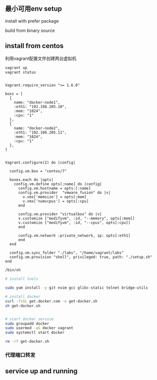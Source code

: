 

## 最小可用env setup





install with prefer package

build from binary source

## install from centos
利用vagrant配置文件创建两台虚拟机

```sh
vagrant up
vagrant status

```

```Vagrantfile [Vagrantfile]

Vagrant.require_version ">= 1.6.0"

boxs = [
  {
    name: "docker-node1",
    :eth1: "192.168.205.10",
    :mem: "1024",
    :cpu: "1"
  },
  {
    name: "docker-node2",
    :eth1: "192.168.205.11",
    :mem: "1024",
    :cpu: "1"
  },
]


Vagrant.configure(2) do |config|

  config.vm.box = "centos/7"

  boxes.each do |opts|
    config.vm.define opts[:name] do |config|
      config.vm.hostname = opts:[:name]
      config.vm.provider  "vmware_fusion" do |v|
        v.vmx['memsize'] = opts[:mem]
        v.vmx['numvcpus'] = opts[:cpu]
      end

      config.vm.provider "virtualbox" do |v|
      v.customize ["modifyvm", :id, "--memory", opts[:mem]]
      v.customize ["modifyvm", :id, "--cpus", opts[:cpu]]
      end

      config.vm.network :private_network, ip: opts[:eth1]
      end
  end

  config.vm.sync_folder "./labs", "/home/vagrant/labs"
  config.vm.provision "shell", privileged: true, path: "./setup.sh"
end
```


```sh [setup.sh]
/bin/sh

# install tools

sudo yum install -y git nvim gcc glibc-static telnet bridge-utils

# install docker
curl -fsSL get.docker.com -o get-docker.sh
sh get-docker.sh


# start docker service
sudo groupadd docker
sudo usermod -aG docker vagrant
sudo systemctl start docker

rm -rf get-docker.sh
```
### 代理端口转发

## service up and running 